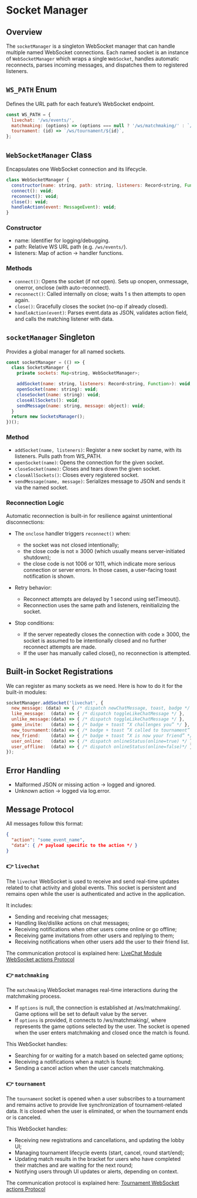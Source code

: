 # Socket Manager

## Overview

The `socketManager` is a singleton WebSocket manager that can handle multiple named WebSocket connections.
Each named socket is an instance of `WebSocketManager` which wraps a single `WebSocket`, handles automatic reconnects, parses incoming messages, and dispatches them to registered listeners.

## `WS_PATH` Enum

Defines the URL path for each feature’s WebSocket endpoint.

```js
const WS_PATH = {
  livechat: '/ws/events/',
  matchmaking: (options) => (options === null ? '/ws/matchmaking/' : `/ws/matchmaking/${options}`),
  tournament: (id) => `/ws/tournament/${id}`,
};
```

## `WebSocketManager` Class

Encapsulates one WebSocket connection and its lifecycle.

```js
class WebSocketManager {
  constructor(name: string, path: string, listeners: Record<string, Function>);
  connect(): void;
  reconnect(): void;
  close(): void;
  handleAction(event: MessageEvent): void;
}
```

### Constructor

- name: Identifier for logging/debugging.
- path: Relative WS URL path (e.g. `/ws/events/`).
- listeners: Map of action → handler functions.

### Methods

- `connect()`: Opens the socket (if not open). Sets up onopen, onmessage, onerror, onclose (with auto-reconnect).
- `reconnect()`: Called internally on close; waits 1 s then attempts to open again.
- `close()`: Gracefully closes the socket (no-op if already closed).
- `handleAction(event)`: Parses event.data as JSON, validates action field, and calls the matching listener with data.

## `socketManager` Singleton

Provides a global manager for all named sockets.

```js
const socketManager = (() => {
  class SocketsManager {
    private sockets: Map<string, WebSocketManager>;

    addSocket(name: string, listeners: Record<string, Function>): void;
    openSocket(name: string): void;
    closeSocket(name: string): void;
    closeAllSockets(): void;
    sendMessage(name: string, message: object): void;
  }
  return new SocketsManager();
})();
```

### Method

- `addSocket(name, listeners)`: Register a new socket by name, with its listeners. Pulls path from WS_PATH.
- `openSocket(name)`: Opens the connection for the given socket.
- `closeSocket(name)`: Closes and tears down the given socket.
- `closeAllSockets()`: Closes every registered socket.
- `sendMessage(name, message)`: Serializes message to JSON and sends it via the named socket.

### Reconnection Logic
Automatic reconnection is built-in for resilience against unintentional disconnections:

- The `onclose` handler triggers `reconnect()` when:
  - the socket was not closed intentionally;
  - the close code is not ≥ 3000 (which usually means server-initiated shutdown);
  - the close code is not 1006 or 1011, which indicate more serious connection or server errors. In those cases, a user-facing toast notification is shown.

- Retry behavior:
  - Reconnect attempts are delayed by 1 second using setTimeout().
  - Reconnection uses the same path and listeners, reinitializing the socket.

- Stop conditions:
  - If the server repeatedly closes the connection with code ≥ 3000, the socket is assumed to be intentionally closed and no further reconnect attempts are made.
  - If the user has manually called close(), no reconnection is attempted.

## Built‐in Socket Registrations

We can register as many sockets as we need.
Here is how to do it for the built-in modules:

```js
socketManager.addSocket('livechat', {
  new_message: (data) => { /* dispatch newChatMessage, toast, badge */ },
  like_message:  (data) => { /* dispatch toggleLikeChatMessage */ },
  unlike_message:(data) => { /* dispatch toggleLikeChatMessage */ },
  game_invite:   (data) => { /* badge + toast “X challenges you” */ },
  new_tournament:(data) => { /* badge + toast “X called to tournament” */ },
  new_friend:    (data) => { /* badge + toast “X is now your friend” */ },
  user_online:   (data) => { /* dispatch onlineStatus(online=true) */ },
  user_offline:  (data) => { /* dispatch onlineStatus(online=false)*/ },
});
```

## Error Handling
	
- Malformed JSON or missing action → logged and ignored.
- Unknown action → logged via log.error.

## Message Protocol

All messages follow this format:

```json
{
  "action": "some_event_name",
  "data": { /* payload specific to the action */ }
}
```

### 👉 `livechat`

The `livechat` WebSocket is used to receive and send real-time updates related to chat activity and global events. This socket is persistent and remains open while the user is authenticated and active in the application.

It includes:
- Sending and receiving chat messages;
- Handling like/dislike actions on chat messages;
- Receiving notifications when other users come online or go offline;
- Receiving game invitations from other users and replying to them;
- Receiving notifications when other users add the user to their friend list.

The communication protocol is explained here: [LiveChat Module WebSocket actions Protocol](./protocol/LIVECHAT_MODULE_WS_PROTOCOL.md)

### 👉 `matchmaking`

The `matchmaking` WebSocket manages real-time interactions during the matchmaking process.
- If `options` is null, the connection is established at /ws/matchmaking/. Game options will be set to default value by the server.
- If `options` is provided, it connects to /ws/matchmaking/<options>, where <options> represents the game options selected by the user.
The socket is opened when the user enters matchmaking and closed once the match is found.

This WebSocket handles:
- Searching for or waiting for a match based on selected game options;
- Receiving a notifications when a match is found;
- Sending a cancel action when the user cancels matchmaking.

### 👉 `tournament`

The `tournament` socket is opened when a user subscribes to a tournament and remains active to provide live synchronization of tournament-related data. It is closed when the user is eliminated, or when the tournament ends or is canceled.

This WebSocket handles:
- Receiving new registrations and cancellations, and updating the lobby UI;
- Managing tournament lifecycle events (start, cancel, round start/end);
- Updating match results in the bracket for users who have completed their matches and are waiting for the next round;
- Notifying users through UI updates or alerts, depending on context.

The communication protocol is explained here: [Tournament WebSocket actions Protocol](./protocol/TOURNAMENT_WS_PROTOCOL.md)
